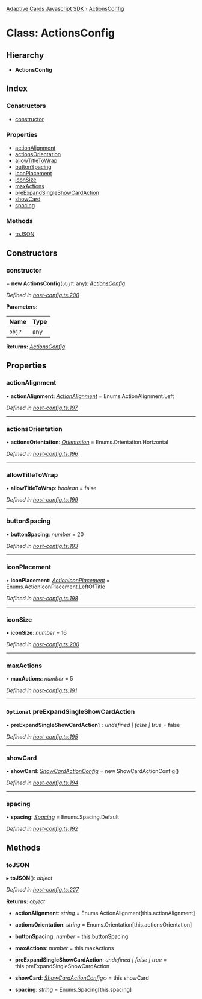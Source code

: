 [Adaptive Cards Javascript SDK](../README.md) › [ActionsConfig](actionsconfig.md)

# Class: ActionsConfig

## Hierarchy

* **ActionsConfig**

## Index

### Constructors

* [constructor](actionsconfig.md#constructor)

### Properties

* [actionAlignment](actionsconfig.md#actionalignment)
* [actionsOrientation](actionsconfig.md#actionsorientation)
* [allowTitleToWrap](actionsconfig.md#allowtitletowrap)
* [buttonSpacing](actionsconfig.md#buttonspacing)
* [iconPlacement](actionsconfig.md#iconplacement)
* [iconSize](actionsconfig.md#iconsize)
* [maxActions](actionsconfig.md#maxactions)
* [preExpandSingleShowCardAction](actionsconfig.md#optional-preexpandsingleshowcardaction)
* [showCard](actionsconfig.md#showcard)
* [spacing](actionsconfig.md#spacing)

### Methods

* [toJSON](actionsconfig.md#tojson)

## Constructors

###  constructor

\+ **new ActionsConfig**(`obj?`: any): *[ActionsConfig](actionsconfig.md)*

*Defined in [host-config.ts:200](https://github.com/microsoft/AdaptiveCards/blob/8588bd5ad/source/nodejs/adaptivecards/src/host-config.ts#L200)*

**Parameters:**

Name | Type |
------ | ------ |
`obj?` | any |

**Returns:** *[ActionsConfig](actionsconfig.md)*

## Properties

###  actionAlignment

• **actionAlignment**: *[ActionAlignment](../enums/actionalignment.md)* = Enums.ActionAlignment.Left

*Defined in [host-config.ts:197](https://github.com/microsoft/AdaptiveCards/blob/8588bd5ad/source/nodejs/adaptivecards/src/host-config.ts#L197)*

___

###  actionsOrientation

• **actionsOrientation**: *[Orientation](../enums/orientation.md)* = Enums.Orientation.Horizontal

*Defined in [host-config.ts:196](https://github.com/microsoft/AdaptiveCards/blob/8588bd5ad/source/nodejs/adaptivecards/src/host-config.ts#L196)*

___

###  allowTitleToWrap

• **allowTitleToWrap**: *boolean* = false

*Defined in [host-config.ts:199](https://github.com/microsoft/AdaptiveCards/blob/8588bd5ad/source/nodejs/adaptivecards/src/host-config.ts#L199)*

___

###  buttonSpacing

• **buttonSpacing**: *number* = 20

*Defined in [host-config.ts:193](https://github.com/microsoft/AdaptiveCards/blob/8588bd5ad/source/nodejs/adaptivecards/src/host-config.ts#L193)*

___

###  iconPlacement

• **iconPlacement**: *[ActionIconPlacement](../enums/actioniconplacement.md)* = Enums.ActionIconPlacement.LeftOfTitle

*Defined in [host-config.ts:198](https://github.com/microsoft/AdaptiveCards/blob/8588bd5ad/source/nodejs/adaptivecards/src/host-config.ts#L198)*

___

###  iconSize

• **iconSize**: *number* = 16

*Defined in [host-config.ts:200](https://github.com/microsoft/AdaptiveCards/blob/8588bd5ad/source/nodejs/adaptivecards/src/host-config.ts#L200)*

___

###  maxActions

• **maxActions**: *number* = 5

*Defined in [host-config.ts:191](https://github.com/microsoft/AdaptiveCards/blob/8588bd5ad/source/nodejs/adaptivecards/src/host-config.ts#L191)*

___

### `Optional` preExpandSingleShowCardAction

• **preExpandSingleShowCardAction**? : *undefined | false | true* = false

*Defined in [host-config.ts:195](https://github.com/microsoft/AdaptiveCards/blob/8588bd5ad/source/nodejs/adaptivecards/src/host-config.ts#L195)*

___

###  showCard

• **showCard**: *[ShowCardActionConfig](showcardactionconfig.md)* = new ShowCardActionConfig()

*Defined in [host-config.ts:194](https://github.com/microsoft/AdaptiveCards/blob/8588bd5ad/source/nodejs/adaptivecards/src/host-config.ts#L194)*

___

###  spacing

• **spacing**: *[Spacing](../enums/spacing.md)* = Enums.Spacing.Default

*Defined in [host-config.ts:192](https://github.com/microsoft/AdaptiveCards/blob/8588bd5ad/source/nodejs/adaptivecards/src/host-config.ts#L192)*

## Methods

###  toJSON

▸ **toJSON**(): *object*

*Defined in [host-config.ts:227](https://github.com/microsoft/AdaptiveCards/blob/8588bd5ad/source/nodejs/adaptivecards/src/host-config.ts#L227)*

**Returns:** *object*

* **actionAlignment**: *string* = Enums.ActionAlignment[this.actionAlignment]

* **actionsOrientation**: *string* = Enums.Orientation[this.actionsOrientation]

* **buttonSpacing**: *number* = this.buttonSpacing

* **maxActions**: *number* = this.maxActions

* **preExpandSingleShowCardAction**: *undefined | false | true* = this.preExpandSingleShowCardAction

* **showCard**: *[ShowCardActionConfig](showcardactionconfig.md)‹›* = this.showCard

* **spacing**: *string* = Enums.Spacing[this.spacing]
